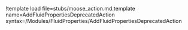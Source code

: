 !template load file=stubs/moose_action.md.template name=AddFluidPropertiesDeprecatedAction syntax=/Modules/FluidProperties/AddFluidPropertiesDeprecatedAction
